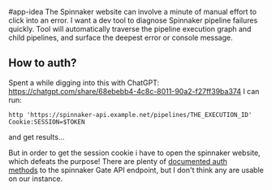#app-idea 
The Spinnaker website can involve a minute of manual effort to click into an error.
I want a dev tool to diagnose Spinnaker pipeline failures quickly.
Tool will automatically traverse the pipeline execution graph and child pipelines, and surface the deepest error or console message. 

## How to auth?
Spent a while digging into this with ChatGPT: https://chatgpt.com/share/68ebebb4-4c8c-8011-90a2-f27ff39ba374
I can run:
```
http 'https://spinnaker-api.example.net/pipelines/THE_EXECUTION_ID' Cookie:SESSION=$TOKEN
```
and get results...

But in order to get the session cookie i have to open the spinnaker website, which defeats the purpose!
There are plenty of [documented auth methods](https://spinnaker.io/docs/setup/other_config/spin/#configure-spin) to the spinnaker Gate API endpoint, but I don't think any are usable on our instance.
